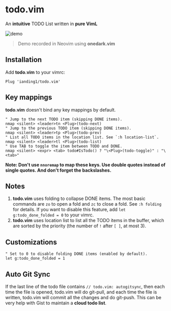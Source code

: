 # todo.vim

An **intuitive** TODO List written in **pure VimL**

![demo](https://i.ibb.co/7SWD04N/todo-vim-demo.gif)

> Demo recorded in Neovim using **onedark.vim**

## Installation

Add **todo.vim** to your vimrc:

```
Plug 'ianding1/todo.vim'
```

## Key mappings

**todo.vim** doesn't bind any key mappings by default.

```vim
" Jump to the next TODO item (skipping DONE items).
nmap <silent> <leader>tn <Plug>(todo-next)
" Jump to the previous TODO item (skipping DONE items).
nmap <silent> <leader>tp <Plug>(todo-prev)
" List all TODO items in the location list. See `:h location-list`.
nmap <silent> <leader>tl <Plug>(todo-list)
" Use TAB to toggle the item between TODO and DONE.
nmap <silent> <expr> <tab> todo#IsTodo() ? "\<Plug>(todo-toggle)" : "\<tab>"
```

**Note: Don't use `nnoremap` to map these keys. Use double quotes instead of
single quotes. And don't forget the backslashes.**

## Notes

1. **todo.vim** uses folding to collapse DONE items. The most basic commands
   are `zo` to open a fold and `zc` to close a fold. See `:h folding` for
   details. If you want to disable this feature, add `let g:todo_done_folded =
   0` to your vimrc.
2. **todo.vim** uses location list to list all the TODO items in the buffer,
   which are sorted by the priority (the number of `!` after `[ ]`, at most 3).

## Customizations

```vim
" Set to 0 to disable folding DONE items (enabled by default).
let g:todo_done_folded = 1
```

## Auto Git Sync

If the last line of the todo file contains `// todo.vim: autogitsync`, then
each time the file is opened, todo.vim will do git-pull, and each time the file
is written, todo.vim will commit all the changes and do git-push. This can
be very help with Gist to maintain a **cloud todo list**.
